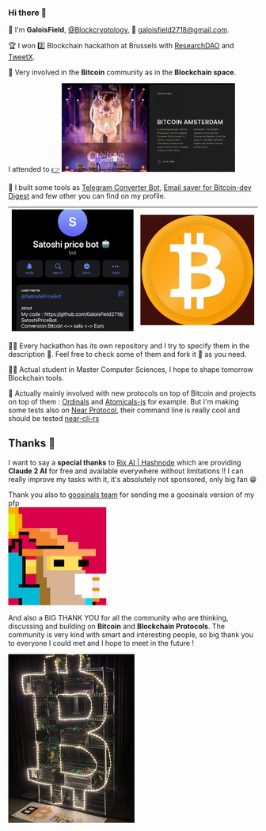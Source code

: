 ### Hi there 👋

<!--
**GaloisField2718/GaloisField2718** is a ✨ _special_ ✨ repository because its `README.md` (this file) appears on your GitHub profile.

Here are some ideas to get you started:

- 🔭 I’m currently working on ...
- 🌱 I’m currently learning ...
- 👯 I’m looking to collaborate on ...
- 🤔 I’m looking for help with ...
- 💬 Ask me about ...
- 📫 How to reach me: ...
- 😄 Pronouns: ...
- ⚡ Fun fact: ...
-->

🧮 I'm **GaloisField**, [@Blockcryptology](https://twitter.com/Blockcryptology), 📩 galoisfield2718@gmail.com.

🏆 I won 2️⃣ Blockchain hackathon at Brussels with [ResearchDAO](https://github.com/fulmini/ResearchDAO) and [TweetX](https://github.com/tweetnfts/TweetX).

🤝 Very involved in the **Bitcoin** community as in the **Blockchain space**. 

I attended to [👉](https://b.tc/conference/amsterdam) 
<img src="./assets/Bitcoin_amsterdam.png" alt="Bitcoin Amsterdam" width="350"/>


🧰 I built some tools as [Telegram Converter Bot](https://github.com/GaloisField2718/SatoshiPriceBot), [Email saver for Bitcoin-dev Digest](https://github.com/GaloisField2718/Bitcoin-dev-digest) and few other you can find on my profile. 

|![Satoshi Price Bot](./assets/satoshibot.jpg)| ![Bitcoin](./assets/Bitcoin.jpg)|
|:--|:--|

🧑‍💻 Every hackathon has its own repository and I try to specify them in the description 💬. Feel free to check some of them and fork it 🍴 as you need.

🧑‍🎓 Actual student in Master Computer Sciences, I hope to shape tomorrow Blockchain tools. 

📆 Actually mainly involved with new protocols on top of Bitcoin and projects on top of them : [Ordinals](github.com/ordinals/ord) and [Atomicals-js](github.com/atomicals/atomicals-js) for example. But I'm making some tests also on [Near Protocol](near.org), their command line is really cool and should be tested [near-cli-rs](https://github.com/near/near-cli-rs)



## Thanks 🙏

I want to say a **special thanks** to [Rix AI | Hashnode](https://hasnode.com/rix) which are providing **Claude 2 AI** for free and available everywhere without limitations !! I can really improve my tasks with it, it's absolutely not sponsored, only big fan 😁

Thank you also to [goosinals team](https://magiceden.io/ordinals/marketplace/goosinals) for sending me a goosinals version of my pfp \
![Taproot Goosinals](./assets/taproot_goose.jpg). 

And also a BIG THANK YOU for all the community who are thinking, discussing and building on **Bitcoin** and **Blockchain Protocols**. The community is very kind with smart and interesting people, so big thank you to everyone I could met and I hope to meet in the future !


![Miner Bitcoin](./assets/MINER.jpg)


